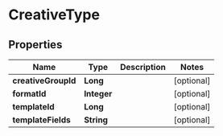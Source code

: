 

# CreativeType


## Properties

Name | Type | Description | Notes
------------ | ------------- | ------------- | -------------
**creativeGroupId** | **Long** |  |  [optional]
**formatId** | **Integer** |  |  [optional]
**templateId** | **Long** |  |  [optional]
**templateFields** | **String** |  |  [optional]




